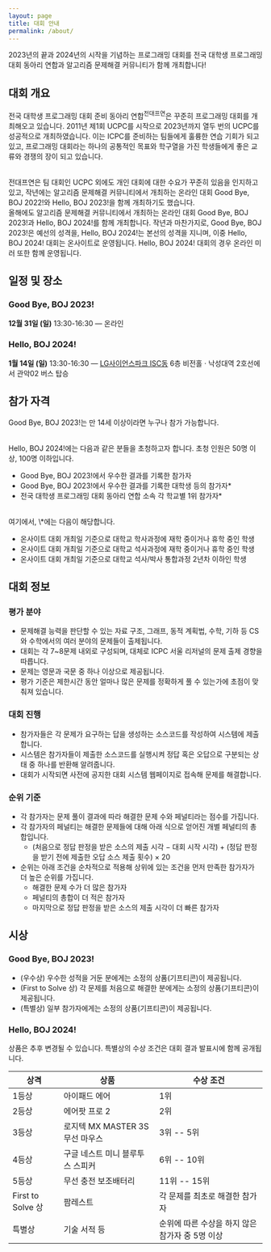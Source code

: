 ```yaml
---
layout: page
title: 대회 안내
permalink: /about/
---
```


2023년의 끝과 2024년의 시작을 기념하는 프로그래밍 대회를 전국 대학생 프로그래밍 대회 동아리 연합과 알고리즘 문제해결 커뮤니티가 함께 개최합니다!

## 대회 개요

전국 대학생 프로그래밍 대회 준비 동아리 연합<sup>전대프연</sup>은 꾸준히 프로그래밍 대회를 개최해오고 있습니다.
2011년 제1회 UCPC를 시작으로 2023년까지 열두 번의 UCPC를 성공적으로 개최하였습니다.
이는 ICPC를 준비하는 팀들에게 훌륭한 연습 기회가 되고 있고, 프로그래밍 대회라는 하나의 공통적인 목표와 학구열을 가진 학생들에게 좋은 교류와 경쟁의 장이 되고 있습니다.

<br>
전대프연은 팀 대회인 UCPC 외에도 개인 대회에 대한 수요가 꾸준히 있음을 인지하고 있고,
작년에는 알고리즘 문제해결 커뮤니티에서 개최하는 온라인 대회 Good Bye, BOJ 2022!와 Hello, BOJ 2023!을 함께 개최하기도 했습니다.

<br>
올해에도 알고리즘 문제해결 커뮤니티에서 개최하는 온라인 대회 Good Bye, BOJ 2023!과 Hello, BOJ 2024!를 함께 개최합니다.
작년과 마찬가지로, Good Bye, BOJ 2023!은 예선의 성격을, Hello, BOJ 2024!는 본선의 성격을 지니며, 이중 Hello, BOJ 2024! 대회는 온사이트로 운영됩니다.
Hello, BOJ 2024! 대회의 경우 온라인 미러 또한 함께 운영됩니다.

## 일정 및 장소

### Good Bye, BOJ 2023!

**12월 31일 (일)** 13:30-16:30 — 온라인

### Hello, BOJ 2024!

**1월 14일 (일)** 13:30-16:30 — [LG사이언스파크 ISC동](https://map.naver.com/p/entry/place/1550360386) 6층 비전홀 &middot; 낙성대역 2호선에서 관악02 버스 탑승

## 참가 자격

Good Bye, BOJ 2023!는 만 14세 이상이라면 누구나 참가 가능합니다.

<br>
Hello, BOJ 2024!에는 다음과 같은 분들을 초청하고자 합니다.
초청 인원은 50명 이상, 100명 이하입니다.

- Good Bye, BOJ 2023!에서 우수한 결과를 기록한 참가자
- Good Bye, BOJ 2023!에서 우수한 결과를 기록한 대학생 등의 참가자\*
- 전국 대학생 프로그래밍 대회 동아리 연합 소속 각 학교별 1위 참가자\*

<br>
여기에서, \*에는 다음이 해당합니다.

- 온사이트 대회 개최일 기준으로 대학교 학사과정에 재학 중이거나 휴학 중인 학생
- 온사이트 대회 개최일 기준으로 대학교 석사과정에 재학 중이거나 휴학 중인 학생
- 온사이트 대회 개최일 기준으로 대학교 석사/박사 통합과정 2년차 이하인 학생

## 대회 정보

### 평가 분야

- 문제해결 능력을 판단할 수 있는 자료 구조, 그래프, 동적 계획법, 수학, 기하 등 CS와 수학에서의 여러 분야의 문제들이 출제됩니다.
- 대회는 각 7~8문제 내외로 구성되며, 대체로 ICPC 서울 리저널의 문제 출제 경향을 따릅니다.
- 문제는 영문과 국문 중 하나 이상으로 제공됩니다.
- 평가 기준은 제한시간 동안 얼마나 많은 문제를 정확하게 풀 수 있는가에 초점이 맞춰져 있습니다.

### 대회 진행

- 참가자들은 각 문제가 요구하는 답을 생성하는 소스코드를 작성하여 시스템에 제출합니다.
- 시스템은 참가자들이 제출한 소스코드를 실행시켜 정답 혹은 오답으로 구분되는 상태 중 하나를 반환해 알려줍니다.
- 대회가 시작되면 사전에 공지한 대회 시스템 웹페이지로 접속해 문제를 해결합니다.

### 순위 기준

- 각 참가자는 문제 풀이 결과에 따라 해결한 문제 수와 페널티라는 점수를 가집니다.
- 각 참가자의 페널티는 해결한 문제들에 대해 아래 식으로 얻어진 개별 페널티의 총합입니다.
  - (처음으로 정답 판정을 받은 소스의 제출 시각 &minus; 대회 시작 시각) + (정답 판정을 받기 전에 제출한 오답 소스 제출 횟수) &times; 20
- 순위는 아래 조건을 순차적으로 적용해 상위에 있는 조건을 먼저 만족한 참가자가 더 높은 순위를 가집니다.
  - 해결한 문제 수가 더 많은 참가자
  - 페널티의 총합이 더 적은 참가자
  - 마지막으로 정답 판정을 받은 소스의 제출 시각이 더 빠른 참가자

## 시상

### Good Bye, BOJ 2023!

- (우수상) 우수한 성적을 거둔 분에게는 소정의 상품(기프티콘)이 제공됩니다.
- (First to Solve 상) 각 문제를 처음으로 해결한 분에게는 소정의 상품(기프티콘)이 제공됩니다.
- (특별상) 일부 참가자에게는 소정의 상품(기프티콘)이 제공됩니다.

### Hello, BOJ 2024!

상품은 추후 변경될 수 있습니다. 특별상의 수상 조건은 대회 결과 발표시에 함께 공개됩니다.

| 상격              | 상품                             | 수상 조건                                       |
| ----------------- | -------------------------------- | ----------------------------------------------- |
| 1등상             | 아이패드 에어                    | 1위                                             |
| 2등상             | 에어팟 프로 2                    | 2위                                             |
| 3등상             | 로지텍 MX MASTER 3S 무선 마우스  | 3위 -- 5위                                      |
| 4등상             | 구글 네스트 미니 블루투스 스피커 | 6위 -- 10위                                     |
| 5등상             | 무선 충전 보조배터리             | 11위 -- 15위                                    |
| First to Solve 상 | 팜레스트                         | 각 문제를 최초로 해결한 참가자                  |
| 특별상            | 기술 서적 등                     | 순위에 따른 수상을 하지 않은 참가자 중 5명 이상 |
